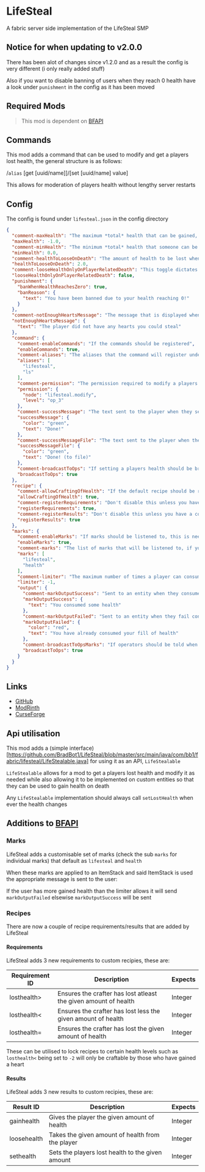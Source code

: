# LifeSteal

A fabric server side implementation of the LifeSteal SMP

## Notice for when updating to v2.0.0

There has been alot of changes since v1.2.0 and as a result the config is very different (i only really added stuff)

Also if you want to disable banning of users when they reach 0 health have a look under `punishment` in the config as it has been moved

## Required Mods

> This mod is dependent on [BFAPI](https://github.com/BradBot1/BradsFabricApi)

## Commands

This mod adds a command that can be used to modify and get a players lost health, the general structure is as follows:

/`alias` [get [uuid/name]]/[set [uuid/name] value]

This allows for moderation of players health without lengthy server restarts

## Config

The config is found under `lifesteal.json` in the config directory

```json
{
  "comment-maxHealth": "The maximum *total* health that can be gained, if less than 0 it will be ignored",
  "maxHealth": -1.0,
  "comment-minHealth": "The minimum *total* health that someone can be at, when this value is reached they cannot be used to gain hearts",
  "minHealth": 0.0,
  "comment-healthToLooseOnDeath": "The amount of health to be lost when a player dies",
  "healthToLooseOnDeath": 2.0,
  "comment-looseHealthOnlyOnPlayerRelatedDeath": "This toggle dictates if a player can loose health from deaths that are not caused by a player, if true then they cannot",
  "looseHealthOnlyOnPlayerRelatedDeath": false,
  "punishment": {
    "banWhenHealthReachesZero": true,
    "banReason": {
      "text": "You have been banned due to your health reaching 0!"
    }
  },
  "comment-notEnoughHeartsMessage": "The message that is displayed when you kill a player that doesn't have enough hearts to kill you",
  "notEnoughHeartsMessage": {
    "text": "The player did not have any hearts you could steal"
  },
  "command": {
    "comment-enableCommands": "If the commands should be registered",
    "enableCommands": true,
    "comment-aliases": "The aliases that the command will register under",
    "aliases": [
      "lifesteal",
      "ls"
    ],
    "comment-permission": "The permission required to modify a players health *if you dont have a permission db the level can be set to the wanted operator level*",
    "permission": {
      "node": "lifesteal.modify",
      "level": "op_3"
    },
    "comment-successMessage": "The text sent to the player when they set another players health",
    "successMessage": {
      "color": "green",
      "text": "Done!"
    },
    "comment-successMessageFile": "The text sent to the player when they set another players health but they are not online so it stored it to be applied when the player joins",
    "successMessageFile": {
      "color": "green",
      "text": "Done! (to file)"
    },
    "comment-broadcastToOps": "If setting a players health should be broadcasted to all operators",
    "broadcastToOps": true
  },
  "recipe": {
    "comment-allowCraftingOfHealth": "If the default recipe should be registered if a custom one is not found under lifesteal:health",
    "allowCraftingOfHealth": true,
    "comment-registerRequirements": "Don't disable this unless you have a conflicting error, other mods recipes may depend on it",
    "registerRequirements": true,
    "comment-registerResults": "Don't disable this unless you have a conflicting error, other mods recipes may depend on it",
    "registerResults": true
  },
  "marks": {
    "comment-enableMarks": "If marks should be listened to, this is needed for health items",
    "enableMarks": true,
    "comment-marks": "The list of marks that will be listened to, if you remove/modify any of these ensure you update the crafting recipes mark",
    "marks": [
      "lifesteal",
      "health"
    ],
    "comment-limiter": "The maximum number of times a player can consume health before they are stopped, if <1 this is ignored",
    "limiter": -1,
    "output": {
      "comment-markOutputSuccess": "Sent to an entity when they consume a marked item sucessfully",
      "markOutputSuccess": {
        "text": "You consumed some health"
      },
      "comment-markOutputFailed": "Sent to an entity when they fail consume a marked item due to failing the limiter check",
      "markOutputFailed": {
        "color": "red",
        "text": "You have already consumed your fill of health"
      },
      "comment-broadcastToOpsMarks": "If operators should be told when a player consumes a marked item",
      "broadcastToOps": true
    }
  }
}
```

## Links

* [GitHub](https://github.com/BradBot1/LifeSteal)
* [ModRinth](https://modrinth.com/mod/lifesteal)
* [CurseForge](https://www.curseforge.com/minecraft/mc-mods/lifesteal)

## Api utilisation

This mod adds a (simple interface)[https://github.com/BradBot1/LifeSteal/blob/master/src/main/java/com/bb1/fabric/lifesteal/LifeStealable.java] for using it as an API, `LifeStealable`

`LifeStealable` allows for a mod to get a players lost health and modify it as needed while also allowing it to be implemented on custom entities so that they can be used to gain health on death

Any `LifeStealable` implementation should always call `setLostHealth` when ever the health changes

## Additions to [BFAPI](https://github.com/BradBot1/BradsFabricApi)

### Marks

LifeSteal adds a customisable set of marks (check the sub `marks` for individual marks) that default as `lifesteal` and `health`

When these marks are applied to an ItemStack and said ItemStack is used the appropriate message is sent to the user:

If the user has more gained health than the limiter allows it will send `markOutputFailed` elsewise `markOutputSuccess` will be sent

### Recipes

There are now a couple of recipe requirements/results that are added by LifeSteal

#### Requirements

LifeSteal adds 3 new requirements to custom recipies, these are:

|Requirement ID|Description|Expects|
|--------------|-----------|-------|
|losthealth>|Ensures the crafter has lost atleast the given amount of health|Integer|
|losthealth<|Ensures the crafter has lost less the given amount of health|Integer|
|losthealth=|Ensures the crafter has lost the given amount of health|Integer|

These can be utilised to lock recipes to certain health levels such as `losthealth<` being set to `-2` will only be craftable by those who have gained a heart

#### Results

LifeSteal adds 3 new results to custom recipies, these are:

|Result ID|Description|Expects|
|---------|-----------|-------|
|gainhealth|Gives the player the given amount of health|Integer|
|loosehealth|Takes the given amount of health from the player|Integer|
|sethealth|Sets the players lost health to the given amount|Integer|
